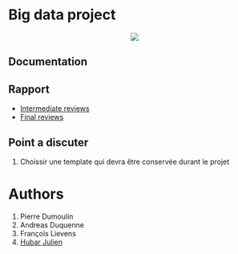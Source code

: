 # Big data project 
<p align="center">
  <img src= https://github.com/julien1941/PI/blob/master/image/covid.gif/>
</p>

## Documentation

## Rapport

- [Intermediate reviews](https://www.overleaf.com/1492324357bbbzgzpcwmmv)
- [Final reviews](https://www.overleaf.com/4392463846fywhqmqjfkhd)

## Point a discuter 
1. Choissir une template qui devra être conservée durant le projet

# Authors 
1. Pierre Dumoulin
1. Andreas Duquenne
1. François Lievens
1. [Hubar Julien](https://github.com/julien1941)
